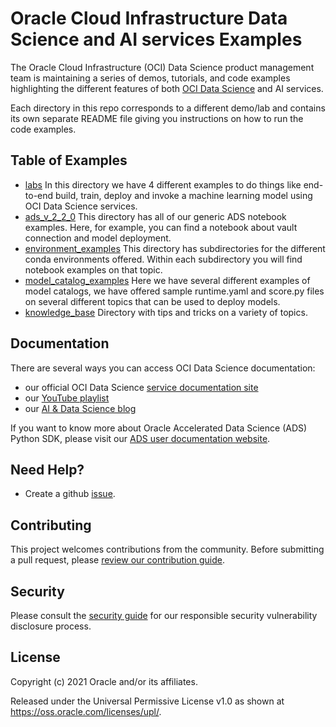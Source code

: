 Oracle Cloud Infrastructure Data Science and AI services Examples  
=================================================================

The Oracle Cloud Infrastructure (OCI) Data Science product management team is maintaining a series of demos, tutorials, and code examples highlighting the different features of both [OCI Data Science](https://www.oracle.com/data-science/cloud-infrastructure-data-science.html) and AI services. 

Each directory in this repo corresponds to a different demo/lab and contains its own separate README file giving you instructions on how to run the code examples. 

## Table of Examples 

* [labs](./labs/) 
  In this directory we have 4 different examples to do things like end-to-end build, train, deploy and invoke a machine learning model using OCI Data Science services.
* [ads_v_2_2_0](./ads_v_2_2_0/)
  This directory has all of our generic ADS notebook examples. Here, for example, you can find a notebook about vault connection and model deployment.
* [environment_examples](./environment_examples/)
  This directory has subdirectories for the different conda environments offered. Within each subdirectory you will find notebook examples on that topic.
* [model_catalog_examples](model_catalog_examples/)
  Here we have several different examples of model catalogs, we have offered sample runtime.yaml and score.py files on several different topics that can be used to deploy models.
* [knowledge_base](./knowledge_base/)
  Directory with tips and tricks on a variety of topics.

## Documentation 

There are several ways you can access OCI Data Science documentation: 
* our official OCI Data Science [service documentation site](https://docs.oracle.com/en-us/iaas/data-science/using/data-science.htm)
* our [YouTube playlist](https://www.youtube.com/playlist?list=PLKCk3OyNwIzv6CWMhvqSB_8MLJIZdO80L)
* our [AI & Data Science blog](https://blogs.oracle.com/ai-and-datascience/) 

If you want to know more about Oracle Accelerated Data Science (ADS) Python SDK, please visit our [ADS user documentation website](https://docs.oracle.com/en-us/iaas/tools/ads-sdk/latest/index.html).   
## Need Help? 

* Create a github [issue](https://github.com/oracle/oci-data-science-ai-samples/issues). 

## Contributing

This project welcomes contributions from the community. Before submitting a pull request, please [review our contribution guide](./CONTRIBUTING.md).

## Security

Please consult the [security guide](./SECURITY.md) for our responsible security vulnerability disclosure process.

## License

Copyright (c) 2021 Oracle and/or its affiliates.

Released under the Universal Permissive License v1.0 as shown at <https://oss.oracle.com/licenses/upl/>.
